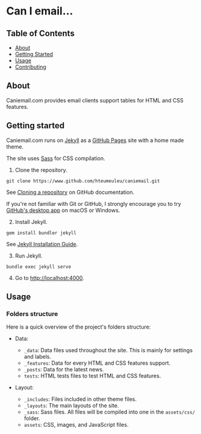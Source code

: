 # Can I email…

## Table of Contents
+ [About](#about)
+ [Getting Started](#getting-started)
+ [Usage](#usage)
+ [Contributing](../contributing.md)

## About
Caniemail.com provides email clients support tables for HTML and CSS features.

## Getting started

Caniemail.com runs on [Jekyll](https://www.jekyllrb.com/) as a [GitHub Pages](https://pages.github.com/) site with a home made theme.

The site uses [Sass](https://sass-lang.com/) for CSS compilation.

1. Clone the repository. 

```
git clone https://www.github.com/hteumeuleu/caniemail.git
```

See [Cloning a repository](https://help.github.com/en/articles/cloning-a-repository) on GitHub documentation.

If you're not familiar with Git or GitHub, I strongly encourage you to try [GitHub's desktop app](https://desktop.github.com/) on macOS or Windows.

2. Install Jekyll.

```
gem install bundler jekyll
```

See [Jekyll Installation Guide](https://jekyllrb.com/docs/installation/).

3. Run Jekyll.

```
bundle exec jekyll serve
```

4. Go to [http://localhost:4000](http://localhost:4000).

## Usage

### Folders structure

Here is a quick overview of the project's folders structure:

* Data:

    - `_data`: Data files used throughout the site. This is mainly for settings and labels.
    - `_features`: Data for every HTML and CSS features support.
    - `_posts`: Data for the latest news.
    - `tests`: HTML tests files to test HTML and CSS features.

* Layout:

    - `_includes`: Files included in other theme files.
    - `_layouts`: The main layouts of the site.
    - `_sass`: Sass files. All files will be compiled into one in the `assets/css/` folder.
    - `assets`: CSS, images, and JavaScript files.
